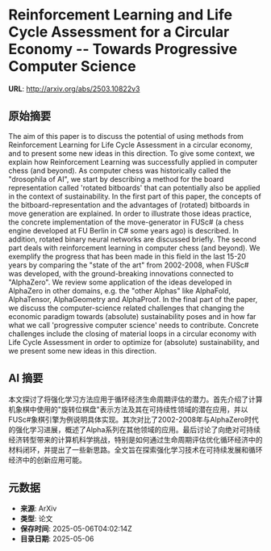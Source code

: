 # Reinforcement Learning and Life Cycle Assessment for a Circular Economy -- Towards Progressive Computer Science

**URL**: http://arxiv.org/abs/2503.10822v3

## 原始摘要

The aim of this paper is to discuss the potential of using methods from
Reinforcement Learning for Life Cycle Assessment in a circular economy, and to
present some new ideas in this direction. To give some context, we explain how
Reinforcement Learning was successfully applied in computer chess (and beyond).
As computer chess was historically called the "drosophila of AI", we start by
describing a method for the board representation called 'rotated bitboards'
that can potentially also be applied in the context of sustainability. In the
first part of this paper, the concepts of the bitboard-representation and the
advantages of (rotated) bitboards in move generation are explained. In order to
illustrate those ideas practice, the concrete implementation of the
move-generator in FUSc# (a chess engine developed at FU Berlin in C# some years
ago) is described. In addition, rotated binary neural networks are discussed
briefly.
  The second part deals with reinforcement learning in computer chess (and
beyond). We exemplify the progress that has been made in this field in the last
15-20 years by comparing the "state of the art" from 2002-2008, when FUSc# was
developed, with the ground-breaking innovations connected to "AlphaZero". We
review some application of the ideas developed in AlphaZero in other domains,
e.g. the "other Alphas" like AlphaFold, AlphaTensor, AlphaGeometry and
AlphaProof. In the final part of the paper, we discuss the computer-science
related challenges that changing the economic paradigm towards (absolute)
sustainability poses and in how far what we call 'progressive computer science'
needs to contribute. Concrete challenges include the closing of material loops
in a circular economy with Life Cycle Assessment in order to optimize for
(absolute) sustainability, and we present some new ideas in this direction.


## AI 摘要

本文探讨了将强化学习方法应用于循环经济生命周期评估的潜力。首先介绍了计算机象棋中使用的"旋转位棋盘"表示方法及其在可持续性领域的潜在应用，并以FUSc#象棋引擎为例说明具体实现。其次对比了2002-2008年与AlphaZero时代的强化学习进展，概述了Alpha系列在其他领域的应用。最后讨论了向绝对可持续经济转型带来的计算机科学挑战，特别是如何通过生命周期评估优化循环经济中的材料闭环，并提出了一些新思路。全文旨在探索强化学习技术在可持续发展和循环经济中的创新应用可能。

## 元数据

- **来源**: ArXiv
- **类型**: 论文
- **保存时间**: 2025-05-06T04:02:14Z
- **目录日期**: 2025-05-06
